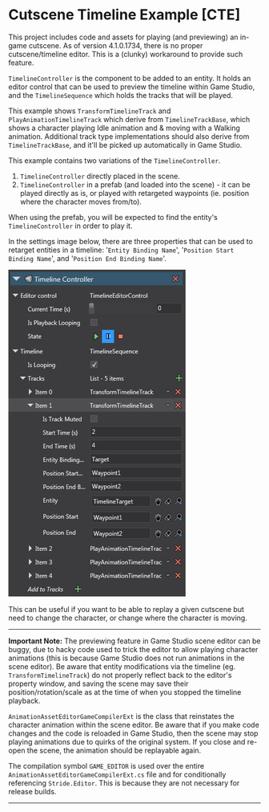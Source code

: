 # Cutscene Timeline Example [CTE]

This project includes code and assets for playing (and previewing) an in-game cutscene.
As of version 4.1.0.1734, there is no proper cutscene/timeline editor. This is a (clunky) workaround to provide such feature.


`TimelineController` is the component to be added to an entity. It holds an editor control that can be used to preview the timeline within Game Studio, and the `TimelineSequence` which holds the tracks that will be played.

This example shows `TransformTimelineTrack` and `PlayAnimationTimelineTrack` which derive from `TimelineTrackBase`, which shows a character playing Idle animation and & moving with a Walking animation. Additional track type implementations should also derive from `TimelineTrackBase`, and it'll be picked up automatically in Game Studio.

This example contains two variations of the `TimelineController`.

1. `TimelineController` directly placed in the scene.
2. `TimelineController` in a prefab (and loaded into the scene) - it can be played directly as is, or played with retargeted waypoints (ie. position where the character moves from/to).

When using the prefab, you will be expected to find the entity's `TimelineController` in order to play it.

In the settings image below, there are three properties that can be used to retarget entities in a timeline: '`Entity Binding Name`', '`Position Start Binding Name`', and '`Position End Binding Name`'.

![Timeline Controller settings](images/timeline_settings.png)

This can be useful if you want to be able to replay a given cutscene but need to change the character, or change where the character is moving.


---
**Important Note:** The previewing feature in Game Studio scene editor can be buggy, due to hacky code used to trick the editor to allow playing character animations (this is because Game Studio does not run animations in the scene editor). Be aware that entity modifications via the timeline (eg. `TransformTimelineTrack`) do not properly reflect back to the editor's property window, and saving the scene may save their position/rotation/scale as at the time of when you stopped the timeline playback.

`AnimationAssetEditorGameCompilerExt` is the class that reinstates the character animation within the scene editor. Be aware that if you make code changes and the code is reloaded in Game Studio, then the scene may stop playing animations due to quirks of the original system. If you close and re-open the scene, the animation should be replayable again.

The compilation symbol `GAME_EDITOR` is used over the entire `AnimationAssetEditorGameCompilerExt.cs` file and for conditionally referencing `Stride.Editor`. This is because they are not necessary for release builds.

---
